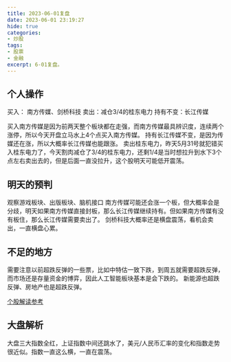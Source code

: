 ```yaml
---
title: 2023-06-01复盘
date: 2023-06-01 23:19:27
hide: true
categories:
- 炒股
tags:
- 股票
- 金融
excerpt: 6-01复盘。
---
```


## 个人操作

买入： 南方传媒、剑桥科技
卖出：减仓3/4的桂东电力
持有不变：长江传媒

买入南方传媒是因为前两天整个板块都在走强，而南方传媒最具辨识度，连续两个涨停，所以今天开盘立马水上4个点买入南方传媒。
持有长江传媒不变，是因为传媒还在涨，所以大概率长江传媒也能跟涨。
卖出桂东电力，昨天5月31号就犯错买入桂东电力了，今天割肉减仓了3/4的桂东电力，还剩1/4是当时想拉升到水下3个点左右卖出去的，但是后面一直没拉升，这个股明天可能低开震荡。

## 明天的预判

观察游戏板块、出版板块、脑机接口
南方传媒可能还会涨一个板，但大概率会是分歧，明天如果南方传媒直接封板，那么长江传媒继续持有。但如果南方传媒有没有板住，那么长江传媒需要卖出了。
剑桥科技大概率还是横盘震荡，看机会卖出，一直横盘心累。



## 不足的地方

需要注意以前超跌反弹的一些票，比如中特估一致下跌，到周五就需要超跌反弹，而市场还是存量资金的博弈，因此人工智能板块基本是会下跌的。
新能源也超跌反弹、房地产也是超跌反弹。


[个股解读参考](https://www.cls.cn/detail/1367146)


## 大盘解析

大盘三大指数全红，上证指数中间还跳水了，美元/人民币汇率的变化和指数走势很近似。指数一直这么横，一直在震荡。